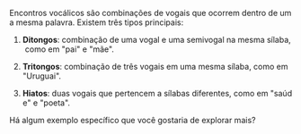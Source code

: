 Encontros vocálicos são combinações de vogais que ocorrem dentro de uma mesma palavra. Existem três tipos principais:

1. **Ditongos**: combinação de uma vogal e uma semivogal na mesma sílaba, como em "pai" e "mãe".
    
2. **Tritongos**: combinação de três vogais em uma mesma sílaba, como em "Uruguai".
    
3. **Hiatos**: duas vogais que pertencem a sílabas diferentes, como em "saúde" e "poeta".
    

Há algum exemplo específico que você gostaria de explorar mais?
